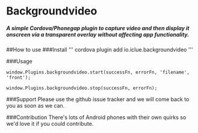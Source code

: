 # Backgroundvideo

##### A simple Cordova/Phonegap plugin to capture video and then display it onscreen via a transparent overlay without affecting app functionality.


##How to use
###Install
'''
cordova plugin add io.iclue.backgroundvideo
'''

###Usage
```
window.Plugins.backgroundvideo.start(successFn, errorFn, 'filename', 'front');
```

```
window.Plugins.backgroundvideo.stop(successFn, errorFn);
```

###Support
Please use the github issue tracker and we will come back to you as soon as we can.

###Contribution
There's lots of Android phones with their own quirks so we'd love it if you could contribute.

